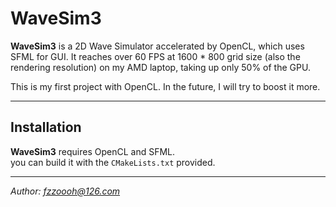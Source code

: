 WaveSim3
========

**WaveSim3** is a 2D Wave Simulator accelerated by OpenCL, which uses SFML for GUI. It reaches over 60 FPS at 1600 * 800 grid size (also the rendering resolution) on my AMD laptop, taking up only 50% of the GPU.

This is my first project with OpenCL. In the future, I will try to boost it more.

------------
Installation
------------
**WaveSim3** requires OpenCL and SFML.  
you can build it with the `CMakeLists.txt` provided.

------------

*Author: fzzoooh@126.com*
